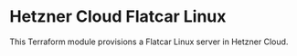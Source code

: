# Hetzner Cloud Flatcar Linux

This Terraform module provisions a Flatcar Linux server in Hetzner Cloud.
